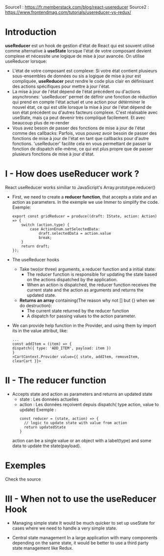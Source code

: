 Source1 : https://fr.memberstack.com/blog/react-usereducer
Source2 : https://www.frontendmag.com/tutorials/usereducer-vs-redux/

# Introduction
__useReducer__ est un hook de gestion d'état de React qui est souvent utilisé comme alternative à __useState__ lorsque l'état de votre composant devient complexe et nécessite une logique de mise à jour avancée.
On utilise useReducer lorsque:
- L'état de votre composant est complexe: Si votre état contient plusieurs sous-ensembles de données ou sis a logique de mise à jour est compliquée, __useReducer__ peut rendre le code plus clair en définissant des actions spécifiques pour mettre à jour l'état.
- La mise à jour de l'état dépend de l'état précédent ou d'actions asynchrones: 'useReducer' permet de définir une fonction de réduction qui prend en compte l'état actuel et une action pour détérminer le nouvel état, ce qui est utile lorsque la mise à jour de l'état dépend de son état précédent ou d'autres facteurs complexe.
    C'est réalisable avec useState, mais ça peut devenir très compliqué facilement. Et avec beaucoup plus de re-render
- Vous avez besoin de passer des fonctions de mise à jour de l'état comme des callbacks:
    Parfois, vous pouvez avoir besoin de passer des fonctions de mise à jour de l'état en tant que callbacks pour d'autre fonctions. 'useReducer' facilite cela en vous permettant de passer la fonction de dispatch elle-même, ce qui est plus propre que de passer plusieurs fonctions de mise à jour d'état.

# I - How does useReducer work ?
React useReducer works similiar to JavaScript's Array.prototype.reducer()
- First, we need to create a __reducer function__, that accepts a state and an action as parameters.
    In the exemple we use Immer to simplify the code.
    Exemple: 
    ````
    export const gridReducer = produce((draft: IState, action: Action) => {
    	switch (action.type) {
    		case ActionEnum.setSelectedData:
    			draft.selectedData = action.value
    			break;
    	}
    	return draft;
    });
    ````
- The useReducer hooks
    - Take two(or three) arguments, a reducer function and a initial state:
        -  The reducer function is responsible for updating the state based on the actions dispatched by the application.
        -  When an action is dispatched, the reducer function receives the current state and the action as arguments and returns the updated state.
    - __Returns an array__ containing(The reason why not [] but {} when we do destruction):
        - The current state returned by the reducer function 
        - A dispatch for passing values to the action parameter.

- We can provide help function in the Provider, and using them by import its in the value attribut, like:
    ````
    ...
    const addItem = (item) => {
    dispatch({ type: 'ADD_ITEM', payload: item })
    }
    <CartContext.Provider value={{ state, addItem, removeItem, clearCart }}>
    ````

# II - The reducer function
- Accepts state and action as parameters and returns an updated state
    - state : Les données actuelles
    - action : Les données reçoivent depuis dispatch( type action, value to update)
    Exemple : 
        ````
        const reducer = (state, action) => {
          // logic to update state with value from action
          return updatedState
        }
        ````
    action can be a single value or an object with a label(type) and some data to update the state(payload).

# Exemples
Check the source

# III - When not to use the useReducer Hook
- Managing simple state
It would be much quicker to set up useState for cases where we need to handle a very simple state.

- Central state management
In a large application with many components depending on the same state, it would be better to use a third party state management like Redux.




    
